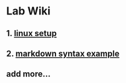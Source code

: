 # Lab Wiki

## 1. [linux setup](docs/linux_setup.md)


## 2. [markdown syntax example](docs/markdown_syntax.md)

## add more...
